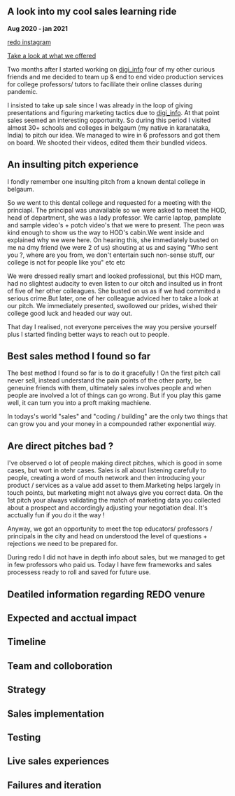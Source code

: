 ## A look into my cool sales learning ride 
**Aug 2020 - jan 2021**

[redo instagram](https://www.instagram.com/redo_onestopsolution/)

[Take a look at what we offered](https://youtu.be/VEo1wubjwgs)

Two months after I started working on [digi_info](https://rutuja-kelkar.github.io/digi_info/) four of my other curious friends and me decided to team up & end to end video production services for college professors/ tutors to facililate their online classes during pandemic.

I insisted to take up sale since I was already in the loop of giving presentations and figuring marketing tactics due to [digi_info](https://rutuja-kelkar.github.io/digi_info/). At that point sales seemed an interesting opportunity. So during this period I visited almost 30+ schools and colleges in belgaum (my native in karanataka, India) to pitch our idea. We managed to wire in 6 professors and got them on board. We shooted their videos, edited them their bundled videos.

## An insulting pitch experience 
I fondly remember one insulting pitch from a known dental college in belgaum.

So we went to this dental college and requested for a meeting with the princiapl. The principal was unavailable so we were asked to meet the HOD, head of department, she was a lady professor. We carrie laptop, pamplate and sample video's + potch video's that we were to present. The peon was kind enough to show us the way to HOD's cabin.We went inside and explained why we were here. On hearing this, she immediately busted on me na dmy friend (we were 2 of us) shouting at us and saying "Who sent you ?, where are you from, we don't entertain such non-sense stuff, our college is not for people like you" etc etc 

We were dressed really smart and looked professional, but this HOD mam, had no slightest audacity to even listen to our oitch and insulted us in front of five of her other colleagues. She busted on us as if we had commited a serious crime.But later, one of her colleague adviced her to take a look at our pitch. We immediately presented, swollowed our prides, wished their college good luck and headed our way out.

That day I realised, not everyone perceives the way you persive yourself plus I started finding better ways to reach out to people.

## Best sales method I found so far

The best method I found so far is to do it gracefully ! On the first pitch call never sell, instead understand the pain points of the other party, be geneuine friends with them, ultimately sales involves people and when people are involved a lot of things can go wrong. But if you play this game well, it can turn you into a proft making machiene.

In todays's world "sales" and "coding / building" are the only two things that can grow you and your money in a compounded rather exponential way.

## Are direct pitches bad ?
I've observed o lot of people making direct pitches, which is good in some cases, but wort in otehr cases. Sales is all about listening carefully to people, creating a word of mouth network and then introducing your product / services as a value add asset to them.Marketing helps largely in touch points, but marketing might not always give you correct data. On the 1st pitch your always validating the match of marketing data you collected  about a prospect and accordingly adjusting your negotiation deal. It's acctually fun if you do it the way !

Anyway, we got an opportunity to meet the top educators/ professors / principals in the city and head on understood the level of questions + rejections we need to be prepared for.

During redo I did not have in depth info about sales, but we managed to get in few professors who paid us. Today I have few frameworks and sales processess ready to roll and saved for future use.

## Deatiled information regarding REDO venure

## Expected and acctual impact

## Timeline 

## Team and colloboration 

## Strategy

## Sales implementation

## Testing

## Live sales experiences 

## Failures and iteration



